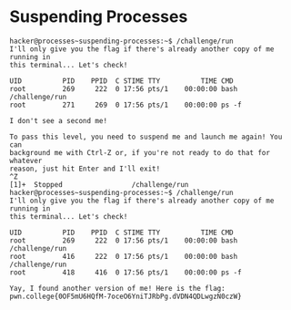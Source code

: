 # Suspending Processes
    hacker@processes~suspending-processes:~$ /challenge/run
    I'll only give you the flag if there's already another copy of me running in 
    this terminal... Let's check!

    UID          PID    PPID  C STIME TTY          TIME CMD
    root         269     222  0 17:56 pts/1    00:00:00 bash /challenge/run
    root         271     269  0 17:56 pts/1    00:00:00 ps -f

    I don't see a second me!

    To pass this level, you need to suspend me and launch me again! You can 
    background me with Ctrl-Z or, if you're not ready to do that for whatever 
    reason, just hit Enter and I'll exit!
    ^Z
    [1]+  Stopped                 /challenge/run
    hacker@processes~suspending-processes:~$ /challenge/run
    I'll only give you the flag if there's already another copy of me running in 
    this terminal... Let's check!

    UID          PID    PPID  C STIME TTY          TIME CMD
    root         269     222  0 17:56 pts/1    00:00:00 bash /challenge/run
    root         416     222  0 17:56 pts/1    00:00:00 bash /challenge/run
    root         418     416  0 17:56 pts/1    00:00:00 ps -f

    Yay, I found another version of me! Here is the flag:
    pwn.college{0OF5mU6HQfM-7oceO6YniTJRbPg.dVDN4QDLwgzN0czW}